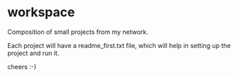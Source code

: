 workspace
=========

Composition of small projects from my network.

Each project will have a readme_first.txt file, 
which will help in setting up the project and run it.

cheers :-)
